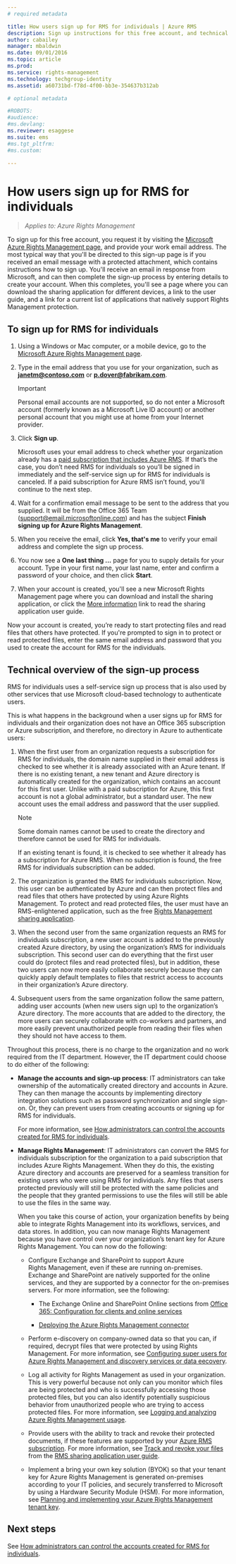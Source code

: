 ```yaml
---
# required metadata

title: How users sign up for RMS for individuals | Azure RMS
description: Sign up instructions for this free account, and technical information about how this process works. 
author: cabailey
manager: mbaldwin
ms.date: 09/01/2016
ms.topic: article
ms.prod:
ms.service: rights-management
ms.technology: techgroup-identity
ms.assetid: a60731bd-f78d-4f00-bb3e-354637b312ab

# optional metadata

#ROBOTS:
#audience:
#ms.devlang:
ms.reviewer: esaggese
ms.suite: ems
#ms.tgt_pltfrm:
#ms.custom:

---
```


# How users sign up for RMS for individuals

>*Applies to: Azure Rights Management*

To sign up for this free account, you request it by visiting the [Microsoft Azure Rights Management page](https://portal.office.com/signup?sku=rms&ru=https%3A%2F%2Fportal.azurerms.com%2F%23%2Fdownload), and provide your work email address. The most typical way that you'll be directed to this sign-up page is if you received an email message with a protected attachment, which contains instructions how to sign up. You'll receive an email in response from Microsoft, and can then complete the sign-up process by entering details to create your account. When this completes, you'll see a page where you can download the sharing application for different devices, a link to the user guide, and a link for a current list of applications that natively support Rights Management protection. 

## To sign up for RMS for individuals

1.  Using a Windows or Mac computer, or a mobile device, go to the [Microsoft Azure Rights Management page](https://portal.office.com/signup?sku=rms&ru=https%3A%2F%2Fportal.azurerms.com%2F%23%2Fdownload).

2.  Type in the email address that you use for your organization, such as **janetm@contoso.com** or **p.dover@fabrikam.com**.

    > [!IMPORTANT]
    > Personal email accounts are not supported, so do not enter a Microsoft account (formerly known as a Microsoft Live ID account) or another personal account that you might use at home from your Internet provider.

3.  Click **Sign up**.

    Microsoft uses your email address to check whether your organization already has a [paid subscription that includes Azure RMS](../get-started/requirements-subscriptions.md). If that’s the case, you don’t need RMS for individuals so you’ll be signed in immediately and the self-service sign up for RMS for individuals is canceled. If a paid subscription for Azure RMS isn’t found, you'll continue to the next step.

4.  Wait for a confirmation email message to be sent to the address that you supplied. It will be from the Office 365 Team (support@email.microsoftonline.com) and has the subject **Finish signing up for Azure Rights Management**.

5.  When you receive the email, click **Yes, that's me** to verify your email address and complete the sign up process.

6.  You now see a **One last thing ...** page for you to supply details for your account. Type in your first name, your last name, enter and confirm a password of your choice, and then click **Start**.

7. When your account is created, you'll see a new Microsoft Rights Management page where you can download and install the sharing application, or click the [More information](../rms-client/sharing-app-user-guide.md) link to read the sharing application user guide.

Now your account is created, you’re ready to start protecting files and read files that others have protected. If you're prompted to sign in to protect or read protected files, enter the same email address and password that you used to create the account for RMS for the individuals.

## Technical overview of the sign-up process
RMS for individuals uses a self-service sign up process that is also used by other services that use Microsoft cloud-based technology to authenticate users.

This is what happens in the background when a user signs up for RMS for individuals and their organization does not have an Office 365 subscription or Azure subscription, and therefore, no directory in Azure to authenticate users:

1.  When the first user from an organization requests a subscription for RMS for individuals, the domain name supplied in their email address is checked to see whether it is already associated with an Azure tenant. If there is no existing tenant, a new tenant and Azure directory is automatically created for the organization, which contains an account for this first user. Unlike with a paid subscription for Azure, this first account is not a global administrator, but a standard user. The new account uses the email address and password that the user supplied.

    > [!NOTE]
    > Some domain names cannot be used to create the directory and therefore cannot be used for RMS for individuals.

    If an existing tenant is found, it is checked to see whether it already has a subscription for Azure RMS. When no subscription is found, the free RMS for individuals subscription can be added.

2.  The organization is granted the RMS for individuals subscription. Now, this user can be authenticated by Azure and can then protect files and read files that others have protected by using Azure Rights Management. To protect and read protected files, the user must have an RMS-enlightened application, such as  the free [Rights Management sharing application](../rms-client/sharing-app-windows.md).

3.  When the second user from the same organization requests an RMS for individuals subscription, a new user account is added to the previously created Azure directory, by using the organization’s RMS for individuals subscription. This second user can do everything that the first user could do (protect files and read protected files), but in addition, these two users can now more easily collaborate securely because they can quickly apply default templates to files that restrict access to accounts in their organization’s Azure directory.

4.  Subsequent users from the same organization follow the same pattern, adding user accounts (when new users sign up) to the organization’s Azure directory. The more accounts that are added to the directory, the more users can securely collaborate with co-workers and partners, and more easily prevent unauthorized people from reading their files when they should not have access to them.

Throughout this process, there is no charge to the organization and no work required from the IT department. However, the IT department could choose to do either of the following:

-   **Manage the accounts and sign-up process**: IT administrators can take ownership of the automatically created directory and accounts in Azure. They can then manage the accounts by implementing directory integration solutions such as password synchronization and single sign-on. Or, they can prevent users from creating accounts or signing up for RMS for individuals.

    For more information, see [How administrators can control the accounts created for RMS for individuals](rms-for-individuals-take-control.md).

-   **Manage Rights Management**: IT administrators can convert the RMS for individuals subscription for the organization to a paid subscription that includes Azure Rights Management. When they do this, the existing Azure directory and accounts are preserved for a seamless transition for existing users who were using RMS for individuals. Any files that users protected previously will still be protected with the same policies and the people that they granted permissions to use the files will still be able to use the files in the same way.

    When you take this course of action, your organization benefits by being able to integrate Rights Management into its workflows, services, and data stores. In addition, you can now manage Rights Management because you have control over your organization’s tenant key for Azure Rights Management. You can now do the following:

    -   Configure Exchange and SharePoint to support Azure Rights Management, even if these are running on-premises. Exchange and SharePoint are natively supported for the online services, and they are supported by a connector for the on-premises servers. For more information, see the following:

        -   The Exchange Online and SharePoint Online sections from [Office 365: Configuration for clients and online services](../deploy-use/configure-office365.md)

        -   [Deploying the Azure Rights Management connector](../deploy-use/deploy-rms-connector.md)

    -   Perform e-discovery on company-owned data so that you can, if required, decrypt files that were protected by using Rights Management. For more information, see [Configuring super users for Azure Rights Management and discovery services or data eecovery](../deploy-use/configure-super-users.md).

    -   Log all activity for Rights Management as used in your organization. This is very powerful because not only can you monitor which files are being protected and who is successfully accessing those protected files, but you can also identify potentially suspicious behavior from unauthorized people who are trying to access protected files. For more information, see [Logging and analyzing Azure Rights Management usage](../deploy-use/log-analyze-usage.md).

    -   Provide users with the ability to track and revoke their protected documents, if these features are supported by your [Azure RMS subscription](https://technet.microsoft.com/dn858608). For more information, see [Track and revoke your files](../rms-client/sharing-app-track-revoke.md) from the [RMS sharing application user guide](../rms-client/sharing-app-user-guide.md).

    -   Implement a bring your own key solution (BYOK) so that your tenant key for Azure Rights Management is generated on-premises according to your IT policies, and securely transferred to Microsoft by using a Hardware Security Module (HSM). For more information, see [Planning and implementing your Azure Rights Management tenant key](../plan-design/plan-implement-tenant-key.md).


## Next steps
See [How administrators can control the accounts created for RMS for individuals](rms-for-individuals-take-control.md).


